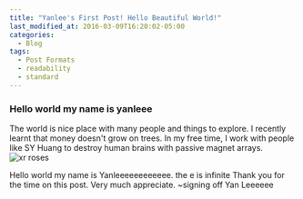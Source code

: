 ```yaml
---
title: "Yanlee's First Post! Hello Beautiful World!"
last_modified_at: 2016-03-09T16:20:02-05:00
categories:
  - Blog
tags:
  - Post Formats
  - readability
  - standard
---
```



### Hello world my name is yanleee
The world is nice place with many people and things to explore. I recently learnt that money doesn't grow on trees. In my free time, I work with people
like SY Huang to destroy human brains with passive magnet arrays.
![xr roses](https://yanleee0217.github.io/yanlee.github.io/assets/images/roses.png)

Hello world my name is Yanleeeeeeeeeeee. the e is infinite
Thank you for the time on this post. Very much appreciate.
~signing off
Yan Leeeeee